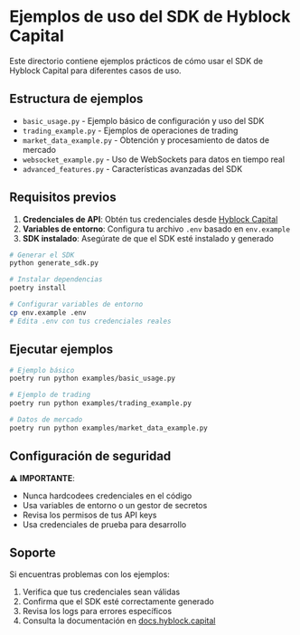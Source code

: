 # Ejemplos de uso del SDK de Hyblock Capital

Este directorio contiene ejemplos prácticos de cómo usar el SDK de Hyblock Capital para diferentes casos de uso.

## Estructura de ejemplos

- `basic_usage.py` - Ejemplo básico de configuración y uso del SDK
- `trading_example.py` - Ejemplos de operaciones de trading
- `market_data_example.py` - Obtención y procesamiento de datos de mercado
- `websocket_example.py` - Uso de WebSockets para datos en tiempo real
- `advanced_features.py` - Características avanzadas del SDK

## Requisitos previos

1. **Credenciales de API**: Obtén tus credenciales desde [Hyblock Capital](https://hyblock.capital/api)
2. **Variables de entorno**: Configura tu archivo `.env` basado en `env.example`
3. **SDK instalado**: Asegúrate de que el SDK esté instalado y generado

```bash
# Generar el SDK
python generate_sdk.py

# Instalar dependencias
poetry install

# Configurar variables de entorno
cp env.example .env
# Edita .env con tus credenciales reales
```

## Ejecutar ejemplos

```bash
# Ejemplo básico
poetry run python examples/basic_usage.py

# Ejemplo de trading
poetry run python examples/trading_example.py

# Datos de mercado
poetry run python examples/market_data_example.py
```

## Configuración de seguridad

⚠️ **IMPORTANTE**: 
- Nunca hardcodees credenciales en el código
- Usa variables de entorno o un gestor de secretos
- Revisa los permisos de tus API keys
- Usa credenciales de prueba para desarrollo

## Soporte

Si encuentras problemas con los ejemplos:
1. Verifica que tus credenciales sean válidas
2. Confirma que el SDK esté correctamente generado
3. Revisa los logs para errores específicos
4. Consulta la documentación en [docs.hyblock.capital](https://docs.hyblock.capital)
